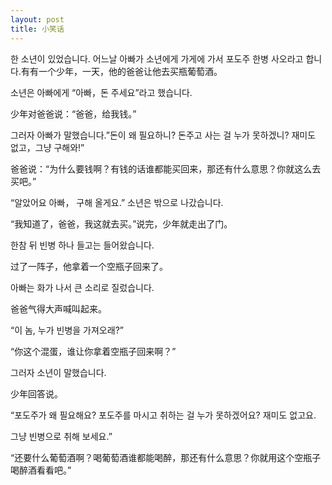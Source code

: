 ```yaml
---
layout: post
title: 小笑话
---
```


한 소년이 있었습니다. 어느날 아빠가 소년에게 가게에 가서 포도주 한병 사오라고 합니다.有有一个少年，一天，他的爸爸让他去买瓶葡萄酒。

소년은 아빠에게 “아빠，돈 주세요”라고 했습니다.

少年对爸爸说：“爸爸，给我钱。”

그러자 아빠가 말했습니다.”돈이 왜 필요하니? 돈주고 사는 걸 누가 못하겠니? 재미도 없고，그냥 구해와!”

爸爸说：“为什么要钱啊？有钱的话谁都能买回来，那还有什么意思？你就这么去买吧。”

“알았어요 아빠， 구해 올게요.” 소년은 밖으로 나갔습니다.

“我知道了，爸爸，我这就去买。”说完，少年就走出了门。

한참 뒤 빈병 하나 들고는 들어왔습니다.

过了一阵子，他拿着一个空瓶子回来了。

아빠는 화가 나서 큰 소리로 질렀습니다.

爸爸气得大声喊叫起来。

“이 놈, 누가 빈병을 가져오래?”

“你这个混蛋，谁让你拿着空瓶子回来啊？”

그러자 소년이 말했습니다.

少年回答说。

“포도주가 왜 필요해요? 포도주를 마시고 취하는 걸 누가 못하겠어요? 재미도 없고요.

그냥 빈병으로 취해 보세요.”

“还要什么葡萄酒啊？喝葡萄酒谁都能喝醉，那还有什么意思？你就用这个空瓶子喝醉酒看看吧。”
